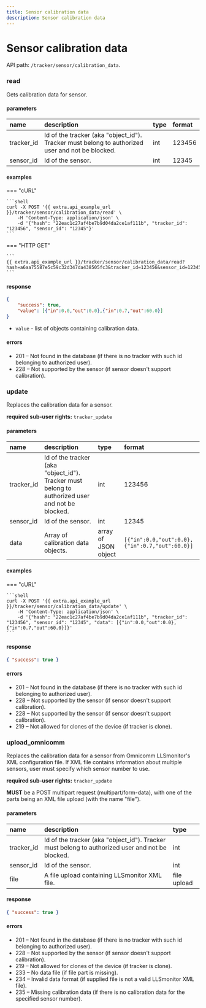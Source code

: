 ```yaml
---
title: Sensor calibration data
description: Sensor calibration data
---
```


# Sensor calibration data

API path: `/tracker/sensor/calibration_data`.

### read

Gets calibration data for sensor.

#### parameters

| name | description | type| format|
| :------ | :------ | :----- | :------ |
| tracker_id | Id of the tracker (aka "object_id"). Tracker must belong to authorized user and not be blocked. | int | 123456 |
| sensor_id | Id of the sensor. | int | 12345 |

#### examples

=== "cURL"

    ```shell
    curl -X POST '{{ extra.api_example_url }}/tracker/sensor/calibration_data/read' \
        -H 'Content-Type: application/json' \ 
        -d '{"hash": "22eac1c27af4be7b9d04da2ce1af111b", "tracker_id": "123456", "sensor_id": "12345"}'
    ```

=== "HTTP GET"

    ```
    {{ extra.api_example_url }}/tracker/sensor/calibration_data/read?hash=a6aa75587e5c59c32d347da438505fc3&tracker_id=123456&sensor_id=12345
    ```

#### response

```json
{
    "success": true,
    "value": [{"in":0.0,"out":0.0},{"in":0.7,"out":60.0}]
}
```

* `value` - list of objects containing calibration data. 

#### errors

* 201 – Not found in the database (if there is no tracker with such id belonging to authorized user).
* 228 – Not supported by the sensor (if sensor doesn't support calibration).

### update

Replaces the calibration data for a sensor.

**required sub-user rights:** `tracker_update`

#### parameters

| name | description | type| format|
| :------ | :------ | :----- | :------ |
| tracker_id | Id of the tracker (aka "object_id"). Tracker must belong to authorized user and not be blocked. | int | 123456 |
| sensor_id | Id of the sensor. | int | 12345 |
| data | Array of calibration data objects. | array of JSON object  | `[{"in":0.0,"out":0.0},{"in":0.7,"out":60.0}]` |

#### examples

=== "cURL"

    ```shell
    curl -X POST '{{ extra.api_example_url }}/tracker/sensor/calibration_data/update' \
        -H 'Content-Type: application/json' \ 
        -d '{"hash": "22eac1c27af4be7b9d04da2ce1af111b", "tracker_id": "123456", "sensor_id": "12345", "data": [{"in":0.0,"out":0.0},{"in":0.7,"out":60.0}]}'
    ```

#### response

```json
{ "success": true }
```

#### errors

* 201 – Not found in the database (if there is no tracker with such id belonging to authorized user).
* 228 – Not supported by the sensor (if sensor doesn't support calibration).
* 228 – Not supported by the sensor (if sensor doesn't support calibration).
* 219 – Not allowed for clones of the device (if tracker is clone).

### upload_omnicomm

Replaces the calibration data for a sensor from Omnicomm LLSmonitor's XML configuration file.
If XML file contains information about multiple sensors, user must specify which sensor number to use.

**required sub-user rights:** `tracker_update`

**MUST** be a POST multipart request (multipart/form-data), with one of the parts being an XML file upload 
(with the name "file").

#### parameters

| name | description | type|
| :------ | :------ | :----- |
| tracker_id | Id of the tracker (aka "object_id"). Tracker must belong to authorized user and not be blocked. | int |
| sensor_id | Id of the sensor. | int |
| file | A file upload containing LLSmonitor XML file. | file upload |

#### response

```json
{ "success": true }
```

#### errors

* 201 – Not found in the database (if there is no tracker with such id belonging to authorized user).
* 228 – Not supported by the sensor (if sensor doesn't support calibration).
* 219 – Not allowed for clones of the device (if tracker is clone).
* 233 – No data file (if file part is missing).
* 234 – Invalid data format (if supplied file is not a valid LLSmonitor XML file).
* 235 – Missing calibration data (if there is no calibration data for the specified sensor number).

